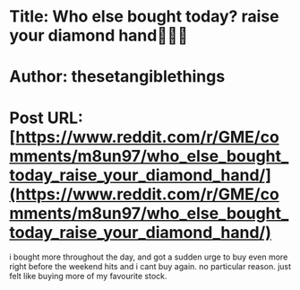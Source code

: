 # Title: Who else bought today? raise your diamond hand💎🙌💎
# Author: thesetangiblethings
# Post URL: [https://www.reddit.com/r/GME/comments/m8un97/who_else_bought_today_raise_your_diamond_hand/](https://www.reddit.com/r/GME/comments/m8un97/who_else_bought_today_raise_your_diamond_hand/)


i bought more throughout the day, and got a sudden urge to buy even more right before the weekend hits and i cant buy again. no particular reason. just felt like buying more of my favourite stock.